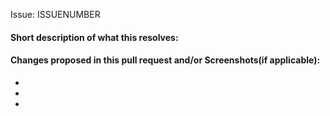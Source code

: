 Issue: ISSUENUMBER


#### Short description of what this resolves:



#### Changes proposed in this pull request and/or Screenshots(if applicable):

-
-
-
